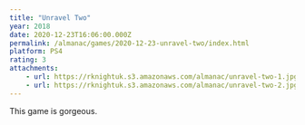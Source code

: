 ```yaml
---
title: "Unravel Two"
year: 2018
date: 2020-12-23T16:06:00.000Z
permalink: /almanac/games/2020-12-23-unravel-two/index.html
platform: PS4
rating: 3
attachments: 
    - url: https://rknightuk.s3.amazonaws.com/almanac/unravel-two-1.jpg
    - url: https://rknightuk.s3.amazonaws.com/almanac/unravel-two-2.jpg
---
```


This game is gorgeous. 